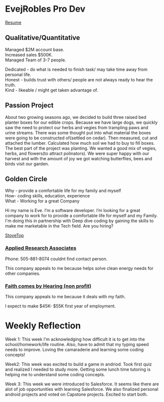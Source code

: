# EvejRobles Pro Dev

[Resume](EveRobles3Resume2018.pdf)
## Qualitative/Quantitative
Managed  $2M account base.  
Increased sales $500K.                                                                                                          
Managed Team of 3-7 people. 


Dedicated - do what is needed to finish task/ may take time away from personal life.  
Honest - builds trust with others/ people are not always ready to hear the truth.  
Kind - likeable / might get taken advantage of.
 
## Passion Project

About two growing seasons ago, we decided to build three raised bed planter boxes for our edible crops. Because we have large dogs,  we quickly saw the need to protect our herbs and vegies from trampling paws and urine streams. There was some thought put into what material the boxes were going to be constructed of(settled on cedar). Then measured, cut and attached the lumber. Calculated how much soil we had to buy to fill boxes. The best part of the project was planting. We wanted a good mix of vegies, herbs, and flowers(to attract polinators). We were super happy with our harvest and with the amount of joy we got watching butterflies, bees and birds visit our garden.     







## Golden Circle



Why - provide a comfortable life for my family and myself                                                                        
How- coding skills, education, experience                                                                                       
What - Working for a  great Company 
 
Hi my name is Eve. I’m a software developer.  I’m looking for a great company to work for to provide a comfortable life for myself and my Family.  I'm doing this in partnership with Deep dive coding by gaining the skills to make me marketable in the Tech field.  Are you hiring? 
     
[StoveTop](StoveTop.pdf)


### [Applied Research Associates](https://www.ara.com) 
Phone: 505-881-8074 couldnt find contact person.

This company appeals to me because helps solve clean energy needs for other companies.


### [Faith comes by Hearing (non profit)](https://www.faithcomesbyhearing.com/about/careers) 

This company appeals to me because it deals with my faith. 

I expect to make $45K- $55K first year of employment. 

  
  # Weekly Reflection 
  Week 1: This week I'm acknowledging how difficult it is to get into the school/homework/life routine.  Also, have to admit that my typing speed needs to improve. Loving the camaraderie and learning some coding concepts!
  
  Week2: This week was excited to build a game in andriod. Took first quiz and realized I needed to study more. Getting some lunch time tutoring is helping me to understand some coding concepts.
  
  Week 3: This week we were introduced to Salesforce. It seems like there are alot of job opportunities with learning Salesforce. We also finalized personal android projects and voted on Capstone projects. Excited to start both. 
  
     

